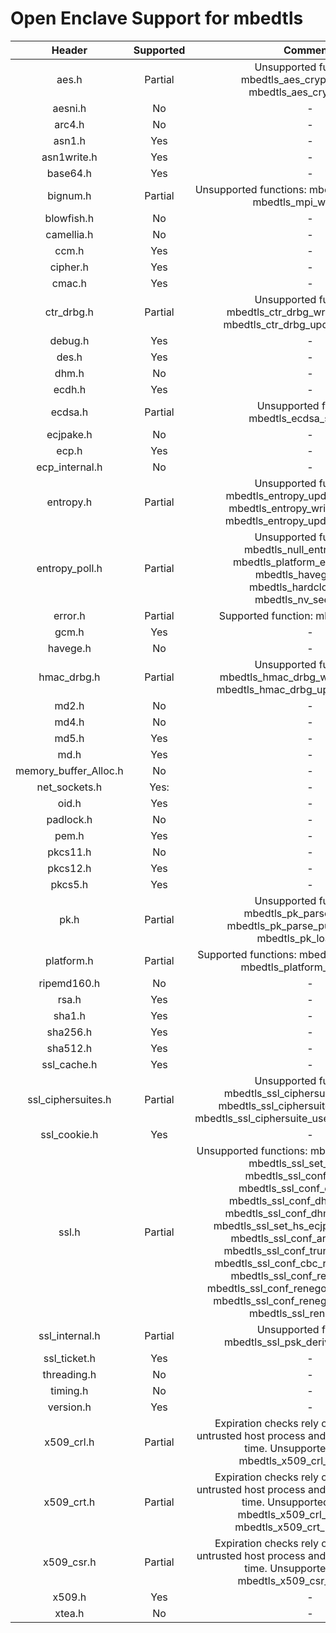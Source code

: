 # Open Enclave Support for mbedtls

Header | Supported | Comments |
:---:|:---:|:---:|
aes.h | Partial | Unsupported functions: mbedtls_aes_crypt_cfb128(), mbedtls_aes_crypt_cfb8() |
aesni.h | No | - |
arc4.h | No | - |
asn1.h | Yes | -|
asn1write.h | Yes | - |
base64.h | Yes | - |
bignum.h | Partial | Unsupported functions: mbedtls_mpi_read_file(), mbedtls_mpi_write_file() |
blowfish.h | No | - |
camellia.h | No | - |
ccm.h | Yes | - |
cipher.h | Yes | - |
cmac.h | Yes | - |
ctr_drbg.h | Partial | Unsupported functions: mbedtls_ctr_drbg_write_seed_file(), mbedtls_ctr_drbg_update_seed_file() |
debug.h | Yes | - |
des.h | Yes | - |
dhm.h | No | - |
ecdh.h | Yes | - |
ecdsa.h | Partial | Unsupported function: mbedtls_ecdsa_sign_det() |
ecjpake.h | No | - |
ecp.h | Yes | - |
ecp_internal.h | No  | - |
entropy.h | Partial | Unsupported functions: mbedtls_entropy_update_nv_seed(), mbedtls_entropy_write_seed_file(), mbedtls_entropy_update_seed_file() |
entropy_poll.h | Partial | Unsupported functions: mbedtls_null_entropy_poll(), mbedtls_platform_entropy_poll(), mbedtls_havege_poll(), mbedtls_hardclock_poll(), mbedtls_nv_seed_poll() |
error.h | Partial | Supported function: mbedtls_strerror() |
gcm.h | Yes | - |
havege.h | No | - |
hmac_drbg.h | Partial | Unsupported functions: mbedtls_hmac_drbg_write_seed_file(), mbedtls_hmac_drbg_update_seed_file() |
md2.h | No | - |
md4.h | No  | - |
md5.h | Yes | - |
md.h | Yes | - |
memory_buffer_Alloc.h | No | - |
net_sockets.h | Yes: | - |
oid.h | Yes | - |
padlock.h | No  | - |
pem.h | Yes | - |
pkcs11.h | No | - |
pkcs12.h | Yes | - |
pkcs5.h | Yes | - |
pk.h | Partial | Unsupported functions: mbedtls_pk_parse_keyfile(), mbedtls_pk_parse_public_keyfile(), mbedtls_pk_load_file() |
platform.h | Partial | Supported functions: mbedtls_platform_setup(), mbedtls_platform_teardown() |
ripemd160.h | No | - |
rsa.h | Yes | - |
sha1.h | Yes | - |
sha256.h | Yes | - |
sha512.h | Yes | - |
ssl_cache.h | Yes | - |
ssl_ciphersuites.h | Partial | Unsupported functions: mbedtls_ssl_ciphersuite_uses_dhe(), mbedtls_ssl_ciphersuite_uses_ecdhe(), mbedtls_ssl_ciphersuite_uses_server_signature() |
ssl_cookie.h | Yes | - |
ssl.h | Partial | Unsupported functions: mbedtls_ssl_conf_psk(), mbedtls_ssl_set_hs_psk(), mbedtls_ssl_conf_psk_cb(), mbedtls_ssl_conf_dh_param(), mbedtls_ssl_conf_dh_param_ctx(), mbedtls_ssl_conf_dhm_min_bitlen(), mbedtls_ssl_set_hs_ecjpake_password(), mbedtls_ssl_conf_arc4_support(), mbedtls_ssl_conf_truncated_hmac(), mbedtls_ssl_conf_cbc_record_splitting(), mbedtls_ssl_conf_renegotiation(), mbedtls_ssl_conf_renegotiation_enforced(), mbedtls_ssl_conf_renegotiation_period(), mbedtls_ssl_renegotiate() |
ssl_internal.h | Partial | Unsupported function: mbedtls_ssl_psk_derive_premaster() |
ssl_ticket.h | Yes | - |
threading.h | No  | - |
timing.h | No | - |
version.h | Yes | - |
x509_crl.h | Partial | Expiration checks rely on implicit calls to untrusted host process and not enclave secured time. Unsupported function: mbedtls_x509_crl_parse_file() |
x509_crt.h | Partial | Expiration checks rely on implicit calls to untrusted host process and not enclave secured time. Unsupported functions: mbedtls_x509_crl_parse_file(), mbedtls_x509_crt_parse_path() |
x509_csr.h | Partial | Expiration checks rely on implicit calls to untrusted host process and not enclave secured time. Unsupported function: mbedtls_x509_csr_parse_file() |
x509.h | Yes | - |
xtea.h | No | - |
